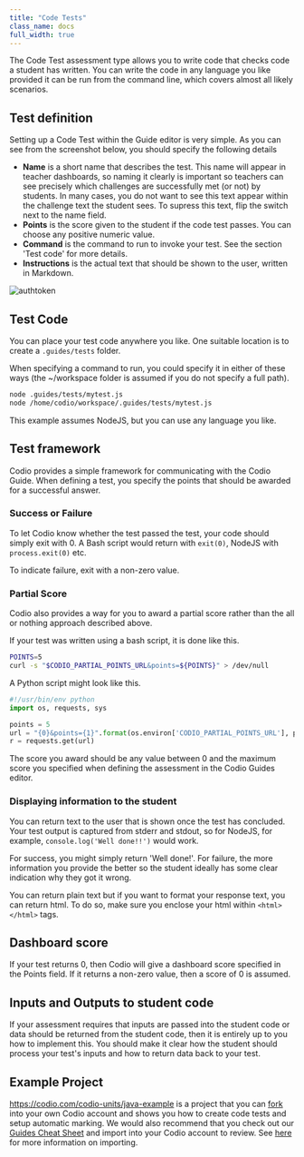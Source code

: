 ```yaml
---
title: "Code Tests"
class_name: docs
full_width: true
---
```


The Code Test assessment type allows you to write code that checks code a student has written. You can write the code in any language you like provided it can be run from the command line, which covers almost all likely scenarios.

## Test definition
Setting up a Code Test within the Guide editor is very simple. As you can see from the screenshot below, you should specify the following details

- **Name** is a short name that describes the test. This name will appear in teacher dashboards, so naming it clearly is important so teachers can see precisely which challenges are successfully met (or not) by students. In many cases, you do not want to see this text appear within the challenge text the student sees. To supress this text, flip the switch next to the name field.
- **Points** is the score given to the student if the code test passes. You can choose any positive numeric value.
- **Command** is the command to run to invoke your test. See the section 'Test code' for more details.
- **Instructions** is the actual text that should be shown to the user, written in Markdown.

<img alt="authtoken" src="/img/docs/guides/assessment_codetest.png" class="simple"/>

## Test Code
You can place your test code anywhere you like. One suitable location is to create a `.guides/tests` folder. 

When specifying a command to run, you could specify it in either of these ways (the ~/workspace folder is assumed if you do not specify a full path).

```bash
node .guides/tests/mytest.js
node /home/codio/workspace/.guides/tests/mytest.js
```

This example assumes NodeJS, but you can use any language you like.

## Test framework
Codio provides a simple framework for communicating with the Codio Guide. When defining a test, you specify the points that should be awarded for a successful answer. 

### Success or Failure
To let Codio know whether the test passed the test, your code should simply exit with 0. A Bash script would return with `exit(0)`, NodeJS with `process.exit(0)` etc.

To indicate failure, exit with a non-zero value.

### Partial Score
Codio also provides a way for you to award a partial score rather than the all or nothing approach described above.

If your test was written using a bash script, it is done like this.

```bash
POINTS=5
curl -s "$CODIO_PARTIAL_POINTS_URL&points=${POINTS}" > /dev/null
```

A Python script might look like this.

```python
#!/usr/bin/env python
import os, requests, sys

points = 5
url = "{0}&points={1}".format(os.environ['CODIO_PARTIAL_POINTS_URL'], points)
r = requests.get(url)
```

The score you award should be any value between 0 and the maximum score you specified when defining the assessment in the Codio Guides editor.


### Displaying information to the student
You can return text to the user that is shown once the test has concluded. Your test output is captured from stderr and stdout, so for NodeJS, for example, `console.log('Well done!!')` would work. 

For success, you might simply return 'Well done!'. For failure, the more information you provide the better so the student ideally has some clear indication why they got it wrong.

You can return plain text but if you want to format your response text, you can return html. To do so, make sure you enclose your html within `<html> </html>` tags.


## Dashboard score
If your test returns 0, then Codio will give a dashboard score specified in the Points field. If it returns a non-zero value, then a score of 0 is assumed.

## Inputs and Outputs to student code
If your assessment requires that inputs are passed into the student code or data should be returned from the student code, then it is entirely up to you how to implement this. You should make it clear how the student should process your test's inputs and how to return data back to your test.

## Example Project
https://codio.com/codio-units/java-example is a project that you can [fork](/docs/ide/features/fork/) into your own Codio account and shows you how to create code tests and setup automatic marking. We would also recommend that you check out our [Guides Cheat Sheet](https://bitbucket.org/codiocontent/guides-cheat-sheet) and import into your Codio account to review. See [here](/docs//project/creating/) for more information on importing.



